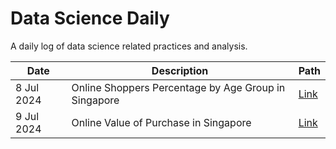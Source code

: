 # Data Science Daily 

A daily log of data science related practices and analysis. 

|Date|Description|Path|
|----|-----------|----|
|8 Jul 2024|Online Shoppers Percentage by Age Group in Singapore|[Link](240708/240708_OnlineShoppersByPercentage.md)|
|9 Jul 2024|Online Value of Purchase in Singapore|[Link](240709/240709_OnlineShoppersPurchaseValue.md)|